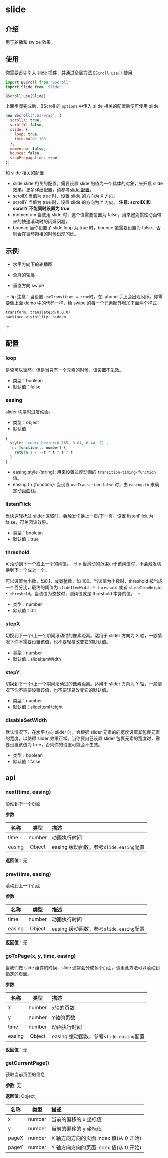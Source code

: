 # slide

## 介绍

用于轮播和 swipe 效果。

## 使用

你需要首先引入 slide 插件，并通过全局方法 `BScroll.use()` 使用

```js
import BScroll from 'BScroll'
import Slide from 'Slide'

BScroll.use(Slide)
```

上面步骤完成后，BScroll 的 `options` 中传入 slide 相关的配置后便可使用 slide。

```js
new BScroll('.bs-wrap', {
  scrollX: true,
  scrollY: false,
  slide: {
    loop: true,
    threshold: 100
  },
  momentum: false,
  bounce: false,
  stopPropagation: true
})
```

和 slide 相关的配置

- slide
  slide 相关的配置。需要设置 slide 的值为一个具体的对象，来开启 slide 效果。更多详细配置，请参考[slide 配置](./slide.html#配置)。
- scrollX
  当值为 true 时，设置 slide 的方向为 X 方向。
- scrollY
  当值为 true 时，设置 slide 的方向为 Y 方向。 **注意: scrollX 和 scrollY 不能同时设置为 true**
- momentum
  当使用 slide 时，这个值需要设置为 false，用来避免惯性动画带来的快速滚动时的闪烁问题。
- bounce
  当你设置了 slide.loop 为 true 时，bounce 值需要设置为 false，否则会在循环衔接的时候出现闪烁。

## 示例

- 水平方向下的轮播图
  
<demo qrcode-url="slide/banner">
  <template slot="code-template">
    <<< @/example/vue/demo/slide/banner.vue?template
  </template>
  <template slot="code-script">
    <<< @/example/vue/demo/slide/banner.vue?script
  </template>
  <template slot="code-style">
    <<< @/example/vue/demo/slide/banner.vue?style
  </template>
  <slide-banner slot="demo"></slide-banner>
</demo>

- 全屏的轮播

<demo qrcode-url="slide/fullpage">
  <template slot="code-template">
    <<< @/example/vue/demo/slide/fullpage.vue?template
  </template>
  <template slot="code-script">
    <<< @/example/vue/demo/slide/fullpage.vue?script
  </template>
  <template slot="code-style">
    <<< @/example/vue/demo/slide/fullpage.vue?style
  </template>
  <slide-fullpage slot="demo"></slide-fullpage>
</demo>

- 垂直方向 swipe
  
<demo qrcode-url="slide/vertical">
  <template slot="code-template">
    <<< @/example/vue/demo/zoom/vertical.vue?template
  </template>
  <template slot="code-script">
    <<< @/example/vue/demo/zoom/vertical.vue?script
  </template>
  <template slot="code-style">
    <<< @/example/vue/demo/zoom/vertical.vue?style
  </template>
  <slide-vertical slot="demo"></slide-vertical>
</demo>

::: tip
注意：当设置 `useTransition = true`时，在 iphone 手上会出现闪烁。你需要像上面 demo 中的代码一样，给 swipe 的每一个元素额外增加下面两个样式：

```css
transform: translate3d(0,0,0)
backface-visibility: hidden
```
:::

## 配置

### loop
是否可以循环。但是当只有一个元素的时候，该设置不生效。
- 类型：boolean
- 默认值：false

### easing
slider 切换时过度动画。
- 类型：object
- 默认值
```js
{
  style: 'cubic-bezier(0.165, 0.84, 0.44, 1)', 
  fn: function(t: number) {
    return 1 - --t * t * t * t
  }
}
```
- easing.style {string}: 用来设置过度动画的 `transition-timing-function` 值。
- easing.fn {function}: 当设置 `useTransition:false` 时，由 `easing.fn` 来确定动画曲线。

### listenFlick

当快速轻抚过 slider 区域时，会触发切换上一页/下一页。设置 listenFlick 为 false，可关闭该效果。
- 类型：boolean
- 默认值：true

### threshold

可滚动到下一个或上一个的阈值。
:::tip
当滑动的范围小于该阈值时，不会触发切换到下一个或上一个。

可以设置为小数，如0.1，或者整数，如 100。当该值为小数时，threshold 被当成一个百分比，最终的阈值为 `slideItemWidth * threshold` 或者 `slideItemHeight * threshold`。当该值为整数时，则阈值就是 threshold 本身的值。
:::
- 类型：number
- 默认值：0.1

### stepX

切换到下一个/上一个期间滚动过的像素距离。适用于 slider 方向为 X 轴，一般情况下你不需要设置该值，也不要轻易改变它的默认值。
- 类型：number
- 默认值：slideItemWidth


### stepY
 
切换到下一个/上一个期间滚动过的像素距离。适用于 slider 方向为 Y 轴，一般情况下你不需要设置该值，也不要轻易改变它的默认值。
- 类型：number
- 默认值：slideItemHeight

### disableSetWidth

默认情况下，在水平方向 slider 时，会根据 slider 元素的的宽度设置其包裹元素的宽度，以使得 slider 效果正常。当你要自己设置 slider 包裹元素的宽度时，需要设置该值为 true，否则你的设置可能会不生效。
- 类型：boolean
- 默认值：false

## api

### next(time, easing)
滚动到下一个页面

**参数**

|名称|类型|描述|
|----------|:-----:|:-----------|
|time|number|动画执行时间|
|easing|Object|easing 缓动函数，参考`slide.easing`配置|

**返回值**：无

### prev(time, easing)
滚动到上一个页面

**参数**

|名称|类型|描述|
|----------|:-----:|:-----------|
|time|number|动画执行时间|
|easing|Object|easing 缓动函数，参考`slide.easing`配置|

**返回值**：无

### goToPage(x, y, time, easing)
当我们做 slide 组件的时候，slide 通常会分成多个页面。调用此方法可以滚动到指定的页面。

**参数**

|名称|类型|描述|
|----------|:-----:|:-----------|
|x|number|x轴的页数|
|y|number|Y轴的页数|
|time|number|动画执行时间|
|easing|Object|easing 缓动函数，参考`slide.easing`配置|

**返回值**：无

### getCurrentPage()
获取当前页面的信息

**参数**: 无

**返回值**: Object。

|名称|类型|描述|
|----------|:-----:|:-----------|
|x|number|当前的偏移的 x 坐标值|
|y|number|当前的偏移的 y 坐标值|
|pageX|number| X 轴方向方向的页面 index 值(从 0 开始)|
|pageY|number| Y 轴方向方向的页面 index 值(从 0 开始)|
